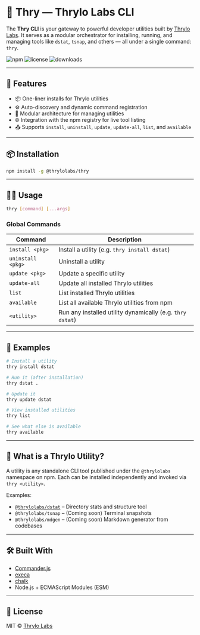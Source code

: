 # 🧪 Thry — Thrylo Labs CLI

The **Thry CLI** is your gateway to powerful developer utilities built by [Thrylo Labs](https://github.com/ThryloLabs). It serves as a modular orchestrator for installing, running, and managing tools like `dstat`, `tsnap`, and others — all under a single command: `thry`.

![npm](https://img.shields.io/npm/v/@thrylolabs/thry)
![license](https://img.shields.io/badge/license-MIT-blue)
![downloads](https://img.shields.io/npm/dm/@thrylolabs/thry)

---

## 🚀 Features

- 📦 One-liner installs for Thrylo utilities
- ⚙️ Auto-discovery and dynamic command registration
- 🧰 Modular architecture for managing utilities
- 🌐 Integration with the npm registry for live tool listing
- 📤 Supports `install`, `uninstall`, `update`, `update-all`, `list`, and `available`

---

## 📦 Installation

```bash
npm install -g @thrylolabs/thry
```

---

## 🧑‍💻 Usage

```bash
thry [command] [...args]
```

### Global Commands

| Command           | Description                                               |
| ----------------- | --------------------------------------------------------- |
| `install <pkg>`   | Install a utility (e.g. `thry install dstat`)             |
| `uninstall <pkg>` | Uninstall a utility                                       |
| `update <pkg>`    | Update a specific utility                                 |
| `update-all`      | Update all installed Thrylo utilities                     |
| `list`            | List installed Thrylo utilities                           |
| `available`       | List all available Thrylo utilities from npm              |
| `<utility>`       | Run any installed utility dynamically (e.g. `thry dstat`) |

---

## 🌿 Examples

```bash
# Install a utility
thry install dstat

# Run it (after installation)
thry dstat .

# Update it
thry update dstat

# View installed utilities
thry list

# See what else is available
thry available
```

---

## 📁 What is a Thrylo Utility?

A utility is any standalone CLI tool published under the `@thrylolabs` namespace on npm. Each can be installed independently and invoked via `thry <utility>`.

Examples:

- [`@thrylolabs/dstat`](https://www.npmjs.com/package/@thrylolabs/dstat) – Directory stats and structure tool
- `@thrylolabs/tsnap` – (Coming soon) Terminal snapshots
- `@thrylolabs/mdgen` – (Coming soon) Markdown generator from codebases

---

## 🛠 Built With

- [Commander.js](https://github.com/tj/commander.js)
- [execa](https://github.com/sindresorhus/execa)
- [chalk](https://github.com/chalk/chalk)
- Node.js + ECMAScript Modules (ESM)

---

## 📄 License

MIT © [Thrylo Labs](https://github.com/ThryloLabs)
